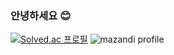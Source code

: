 ### 안녕하세요 😊

[![Solved.ac 프로필](http://mazassumnida.wtf/api/v2/generate_badge?boj=jorepong123)](https://solved.ac/jorepong123) ![mazandi profile](http://mazandi.herokuapp.com/api?handle=jorepong123&theme=dark)

<!--
**jorepong/jorepong** is a ✨ _special_ ✨ repository because its `README.md` (this file) appears on your GitHub profile.

Here are some ideas to get you started:

- 🔭 I’m currently working on ...
- 🌱 I’m currently learning ...
- 👯 I’m looking to collaborate on ...
- 🤔 I’m looking for help with ...
- 💬 Ask me about ...
- 📫 How to reach me: ...
- 😄 Pronouns: ...
- ⚡ Fun fact: ...
-->
